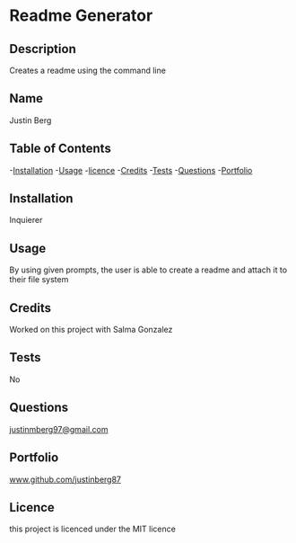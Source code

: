 # Readme Generator

  ## Description
  Creates a readme using the command line

  ## Name 
  Justin Berg

  ## Table of Contents
  -[Installation](#installation)
  -[Usage](#usage)
  -[licence](#licence)
  -[Credits](#credits)
  -[Tests](#tests)
  -[Questions](#questions)
  -[Portfolio](#portfolio)

  ## Installation
  Inquierer

  ## Usage 
  By using given prompts, the user is able to create a readme and attach it to their file system

  ## Credits
  Worked on this project with Salma Gonzalez

  ## Tests 
  No

  ## Questions
  justinmberg97@gmail.com

  ## Portfolio
  www.github.com/justinberg87
 
  ## Licence 
   this project is licenced under the MIT licence

